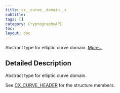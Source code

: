 ```yaml
---
title: cx__curve__domain__s
subtitle:
tags: []
category: CryptographyAPI
toc:
layout: doc
---
```



<p>Abstract type for elliptic curve domain.  
 <a href="../cx__curve__domain__s#details">More...</a></p>
<a name="details" id="details"></a>

## Detailed Description

<div class="textblock"><p>Abstract type for elliptic curve domain. </p>
<p>See <a class="el" href="../ox__ec_8h#a5ad90d6a0e043d9a94aa017fec898b78" title="Curve domain parameters. ">CX_CURVE_HEADER</a> for the structure members. </p>
